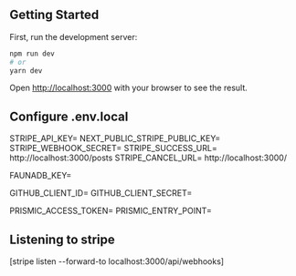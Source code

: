 ## Getting Started

First, run the development server:

```bash
npm run dev
# or
yarn dev
```

Open [http://localhost:3000](http://localhost:3000) with your browser to see the result.

## Configure .env.local

STRIPE_API_KEY= <Your key>
NEXT_PUBLIC_STRIPE_PUBLIC_KEY= <Your stripe pubic api key>
STRIPE_WEBHOOK_SECRET= <Your webhooks secret>
STRIPE_SUCCESS_URL= http://localhost:3000/posts
STRIPE_CANCEL_URL= http://localhost:3000/

FAUNADB_KEY= <Your fauna key>

GITHUB_CLIENT_ID= <Your client id>
GITHUB_CLIENT_SECRET= <Your client scecret>

PRISMIC_ACCESS_TOKEN= <Your prismic access token>
PRISMIC_ENTRY_POINT= <Your prismic entry point>

## Listening to stripe
[stripe listen --forward-to localhost:3000/api/webhooks]
